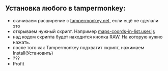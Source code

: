 ## Установка любого в tampermonkey:

- скачиваем расширение c [tampermonkey.net](https://www.tampermonkey.net/), если ещё не сделали это
- открываем нужный скрипт. Например [maps-coords-in-list.user.js](https://github.com/The-Ein/vg-pub-scripts/blob/master/tampermonkey/maps-coords-in-list.user.js)
- над кодом скрипта будет находится кнопка RAW. На которую нужно нажать.
- после того как Tampermonkey подхватит скрипт, нажимаем Install(Установить)
- ???
- Profit